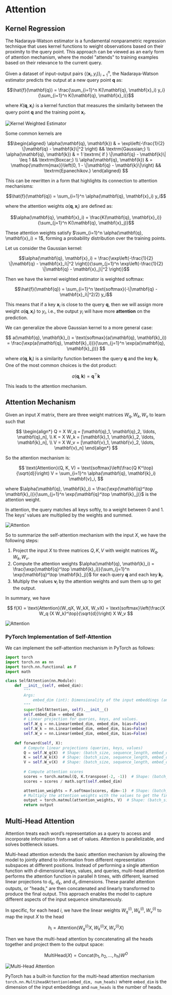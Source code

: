 # Attention


## Kernel Regression

The Nadaraya-Watson estimator is a fundamental nonparametric regression technique that uses kernel functions to weight observations based on their proximity to the query point. This approach can be viewed as an early form of attention mechanism, where the model "attends" to training examples based on their relevance to the current query.


Given a dataset of input-output pairs $\{(\mathbf{x}_i, y_i)\}_{i=1}^n$, the Nadaraya-Watson estimator predicts the output at a new query point $\mathbf{q}$ as:

$$\hat{f}(\mathbf{q}) = \frac{\sum_{i=1}^n K(\mathbf{q}, \mathbf{x}_i) y_i}{\sum_{i=1}^n K(\mathbf{q}, \mathbf{x}_i)}$$

where $K(\mathbf{q}, \mathbf{x}_i)$ is a kernel function that measures the similarity between the query point $\mathbf{q}$ and the training point $\mathbf{x}_i$.

![Kernel Weighted Estimator](./tf.assets/NW1.png)

Some common kernels are

$$\begin{aligned}
\alpha(\mathbf{q}, \mathbf{k}) & = \exp\left(-\frac{1}{2} \|\mathbf{q} - \mathbf{k}\|^2 \right) && \textrm{Gaussian;} \\
\alpha(\mathbf{q}, \mathbf{k}) & = 1 \textrm{ if } \|\mathbf{q} - \mathbf{k}\| \leq 1 && \textrm{Boxcar;} \\
\alpha(\mathbf{q}, \mathbf{k}) & = \mathop{\mathrm{max}}\left(0, 1 - \|\mathbf{q} - \mathbf{k}\|\right) && \textrm{Epanechikov.}
\end{aligned}
$$

This can be rewritten in a form that highlights its connection to attention mechanisms:

$$\hat{f}(\mathbf{q}) = \sum_{i=1}^n \alpha(\mathbf{q}, \mathbf{x}_i) y_i$$

where the attention weights $\alpha(\mathbf{q}, \mathbf{x}_i)$ are defined as:

$$\alpha(\mathbf{q}, \mathbf{x}_i) = \frac{K(\mathbf{q}, \mathbf{x}_i)}{\sum_{j=1}^n K(\mathbf{q}, \mathbf{x}_j)}$$

These attention weights satisfy $\sum_{i=1}^n \alpha(\mathbf{q}, \mathbf{x}_i) = 1$, forming a probability distribution over the training points.

Let us consider the Gaussian kernel:

$$\alpha(\mathbf{q}, \mathbf{x}_i) = \frac{\exp\left(-\frac{1}{2} \|\mathbf{q} - \mathbf{x}_i\|^2 \right)}{\sum_{j=1}^n \exp\left(-\frac{1}{2} \|\mathbf{q} - \mathbf{x}_j\|^2 \right)}$$

Then we have the kernel weighted estimator is weighted softmax:

$$\hat{f}(\mathbf{q}) = \sum_{i=1}^n \text{softmax}(-\|\mathbf{q} - \mathbf{x}_i\|^2/2) y_i$$


This means that if a key $\mathbf{x}_i$ is close to the query $\mathbf{q}$, then we will assign more weight $\alpha(\mathbf{q}, \mathbf{x}_i)$ to $y_i$, i.e., the output $y_i$ will have more **attention** on the prediction.

We can generalize the above Gaussian kernel to a more general case:

$$
a(\mathbf{q}, \mathbf{k}_i) = \text{softmax}(a(\mathbf{q}, \mathbf{k}_i)) = \frac{\exp(a(\mathbf{q}, \mathbf{k}_i))}{\sum_{j=1}^n \exp(a(\mathbf{q}, \mathbf{k}_j))}
$$

where $a(\mathbf{q}, \mathbf{k}_i)$ is a similarity function between the query $\mathbf{q}$ and the key $\mathbf{k}_i$. One of the most common choices is the dot product:

$$
a(\mathbf{q}, \mathbf{k}) = \mathbf{q}^\top \mathbf{k}
$$

This leads to the attention mechanism.

## Attention Mechanism



Given an input $X$ matrix, there are three weight matrices $W_q, W_k, W_v$ to learn such that 

$$
\begin{align*}
Q = X W_q = [\mathbf{q}_1, \mathbf{q}_2, \ldots, \mathbf{q}_n], \\
K = X W_k = [\mathbf{k}_1, \mathbf{k}_2, \ldots, \mathbf{k}_n], \\
V = X W_v = [\mathbf{v}_1, \mathbf{v}_2, \ldots, \mathbf{v}_n]
\end{align*}
$$

So the attention mechanism is:

$$
\text{Attention}(Q, K, V) = \text{softmax}\left(\frac{Q K^\top}{\sqrt{d}}\right) V = \sum_{i=1}^n \alpha(\mathbf{q}, \mathbf{k}_i) \mathbf{v}_i,
$$

where $\alpha(\mathbf{q}, \mathbf{k}_i) = \frac{\exp(\mathbf{q}^\top \mathbf{k}_i)}{\sum_{j=1}^n \exp(\mathbf{q}^\top \mathbf{k}_j)}$ is the attention weight.

In attention, the query matches all keys softly,
to a weight between 0 and 1. The keys’ values
are multiplied by the weights and summed.

![Attention](./tf.assets/att1.png)


So to summarize the self-attention mechanism with the input $X$, we have the following steps:

1. Project the input $X$ to three matrices $Q, K, V$ with weight matrices $W_q, W_k, W_v$.
2. Compute the attention weights $\alpha(\mathbf{q}, \mathbf{k}_i) = \frac{\exp(\mathbf{q}^\top \mathbf{k}_i)}{\sum_{j=1}^n \exp(\mathbf{q}^\top \mathbf{k}_j)}$ for each query $\mathbf{q}$ and each key $\mathbf{k}_i$.
3. Multiply the values $\mathbf{v}_i$ by the attention weights and sum them up to get the output.

In summary, we have

$$
f(X)  = \text{Attention}(W_qX, W_kX, W_vX) = \text{softmax}\left(\frac{X W_q (X W_k)^\top}{\sqrt{d}}\right) X W_v 
$$


![Attention](./tf.assets/self-attention_3.png)

### PyTorch Implementation of Self-Attention

We can implement the self-attention mechanism in PyTorch as follows:

```python
import torch
import torch.nn as nn
import torch.nn.functional as F
import math

class SelfAttention(nn.Module):
    def __init__(self, embed_dim):
        """    
        Args:
            embed_dim (int): Dimensionality of the input embeddings (and output dimensions of the linear transforms).
        """
        super(SelfAttention, self).__init__()
        self.embed_dim = embed_dim 
        # Linear projection for queries, keys, and values.
        self.W_q = nn.Linear(embed_dim, embed_dim, bias=False)
        self.W_k = nn.Linear(embed_dim, embed_dim, bias=False)
        self.W_v = nn.Linear(embed_dim, embed_dim, bias=False)
        
    def forward(self, X):
        # Compute linear projections (queries, keys, values)
        Q = self.W_q(X)  # Shape: (batch_size, sequence_length, embed_dim)
        K = self.W_k(X)  # Shape: (batch_size, sequence_length, embed_dim)
        V = self.W_v(X)  # Shape: (batch_size, sequence_length, embed_dim)
        
        # Compute attention scores 
        scores = torch.matmul(Q, K.transpose(-2, -1))  # Shape: (batch_size, sequence_length, sequence_length)
        scores = scores / math.sqrt(self.embed_dim)

        attention_weights = F.softmax(scores, dim=-1)  # Shape: (batch_size, sequence_length, sequence_length)
        # Multiply the attention weights with the values to get the final output.
        output = torch.matmul(attention_weights, V)  # Shape: (batch_size, sequence_length, embed_dim)
        return output
```



## Multi-Head Attention

Attention treats each word’s representation as a query to access and
incorporate information from a set of values. Attention is parallelizable, and solves bottleneck issues.

Multi-head attention extends the basic attention mechanism by allowing the model to jointly attend to information from different representation subspaces at different positions. Instead of performing a single attention function with $d$-dimensional keys, values, and queries, multi-head attention performs the attention function in parallel $h$ times, with different, learned linear projections to $d_k$, $d_k$, and $d_v$ dimensions. These parallel attention outputs, or "heads," are then concatenated and linearly transformed to produce the final output. This approach enables the model to capture different aspects of the input sequence simultaneously.

In specific, for each head $i$, we have the linear weights $W_q^{(i)}, W_k^{(i)}, W_v^{(i)}$ to map the input $X$ to the head

$$
h_i = \text{Attention}(W_q^{(i)}X, W_k^{(i)}X, W_v^{(i)}X)
$$

Then we have the multi-head attention by concatenating all the heads together and project them to the output space:

$$
\text{MultiHead}(X) = \text{Concat}(h_1, h_2, \ldots, h_h) W^O
$$


![Multi-Head Attention](./tf.assets/multi-head.png)

PyTorch has a built-in function for the multi-head attention mechanism `torch.nn.MultiheadAttention(embed_dim, num_heads)` where `embed_dim` is the dimension of the input embeddings and `num_heads` is the number of heads.














